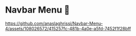 # Navbar Menu 🤩


https://github.com/anaslaghrissi/Navbar-Menu-4/assets/108026572/415257fc-481b-4a0e-a5fd-7452f1f28bff

